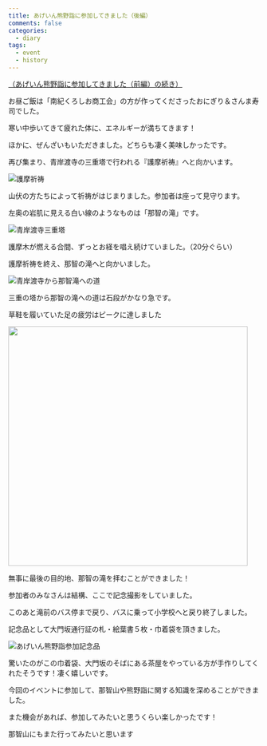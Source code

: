 ```yaml
---
title: あげいん熊野詣に参加してきました（後編）
comments: false
categories:
  - diary
tags:
  - event
  - history
---
```


[（あげいん熊野詣に参加してきました（前編）の続き）][1]

お昼ご飯は「南紀くろしお商工会」の方が作ってくださったおにぎり＆さんま寿司でした。

寒い中歩いてきて疲れた体に、エネルギーが満ちてきます！

ほかに、ぜんざいもいただきました。どちらも凄く美味しかったです。

再び集まり、青岸渡寺の三重塔で行われる『護摩祈祷』へと向かいます。

![護摩祈祷][2]

山伏の方たちによって祈祷がはじまりました。参加者は座って見守ります。

左奥の岩肌に見える白い線のようなものは「那智の滝」です。

![青岸渡寺三重塔][3]

護摩木が燃える合間、ずっとお経を唱え続けていました。（20分ぐらい）

護摩祈祷を終え、那智の滝へと向かいました。

![青岸渡寺から那智滝への道][4]

三重の塔から那智の滝への道は石段がかなり急です。

草鞋を履いていた足の疲労はピークに達しました

<img src="/img/uploads/2009/10/again-kumano-mode-2-4.jpg" width="480" />

無事に最後の目的地、那智の滝を拝むことができました！

参加者のみなさんは結構、ここで記念撮影をしていました。

このあと滝前のバス停まで戻り、バスに乗って小学校へと戻り終了しました。

記念品として大門坂通行証の札・絵葉書５枚・巾着袋を頂きました。

![あげいん熊野詣参加記念品][6]

驚いたのがこの巾着袋、大門坂のそばにある茶屋をやっている方が手作りしてくれたそうです！凄く嬉しいです。

今回のイベントに参加して、那智山や熊野詣に関する知識を深めることができました。

また機会があれば、参加してみたいと思うくらい楽しかったです！

那智山にもまた行ってみたいと思います

[1]: /diary/again-kumano-mode-1.html "あげいん熊野詣に参加してきました（前編）"
[2]: /img/uploads/2009/10/again-kumano-mode-2-1.jpg
[3]: /img/uploads/2009/10/again-kumano-mode-2-2.jpg
[4]: /img/uploads/2009/10/again-kumano-mode-2-3.jpg
[6]: /img/uploads/2009/10/again-kumano-mode-2-5.jpg
